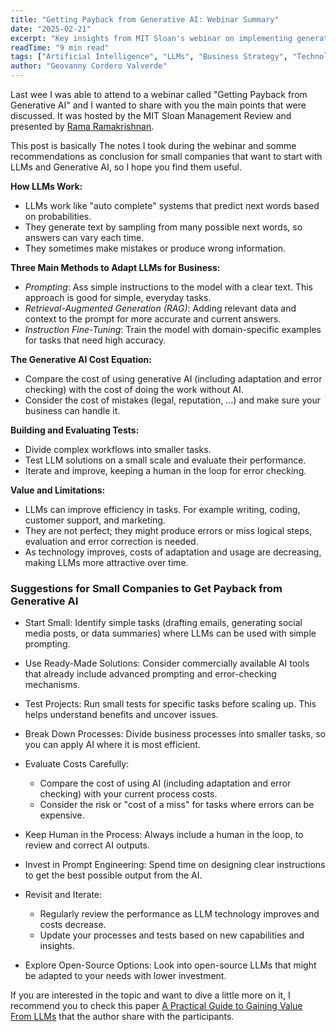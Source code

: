 ```yaml
---
title: "Getting Payback from Generative AI: Webinar Summary"
date: "2025-02-21"
excerpt: "Key insights from MIT Sloan's webinar on implementing generative AI in business. Learn practical strategies for small companies to leverage LLMs effectively while managing costs and risks."
readTime: "9 min read"
tags: ["Artificial Intelligence", "LLMs", "Business Strategy", "Technology Implementation", "Machine Learning"]
author: "Geovanny Cordero Valverde"
---
```


Last wee I was able to attend to a webinar called "Getting Payback from Generative AI" and I wanted to share with you
the main points that were discussed. It was hosted by the MIT Sloan Management Review and presented
by [Rama Ramakrishnan](https://www.linkedin.com/in/ramar/).

This post is basically The notes I took during the webinar and somme recommendations as conclusion for small companies
that want to start with LLMs and Generative AI, so I hope you find them useful.

**How LLMs Work:**

- LLMs work like "auto complete" systems that predict next words based on probabilities.
- They generate text by sampling from many possible next words, so answers can vary each time.
- They sometimes make mistakes or produce wrong information.

**Three Main Methods to Adapt LLMs for Business:**

- _Prompting_: Ass simple instructions to the model with a clear text. This approach is good for simple, everyday tasks.
- _Retrieval-Augmented Generation (RAG)_: Adding relevant data and context to the prompt for more accurate and current
  answers.
- _Instruction Fine-Tuning_: Train the model with domain-specific examples for tasks that need high accuracy.

**The Generative AI Cost Equation:**

- Compare the cost of using generative AI (including adaptation and error checking) with the cost of doing the work
  without AI.
- Consider the cost of mistakes (legal, reputation, ...) and make sure your business can handle it.

**Building and Evaluating Tests:**

- Divide complex workflows into smaller tasks.
- Test LLM solutions on a small scale and evaluate their performance.
- Iterate and improve, keeping a human in the loop for error checking.

**Value and Limitations:**

- LLMs can improve efficiency in tasks. For example writing, coding, customer support, and marketing.
- They are not perfect; they might produce errors or miss logical steps, evaluation and error correction is
  needed.
- As technology improves, costs of adaptation and usage are decreasing, making LLMs more attractive over time.

### Suggestions for Small Companies to Get Payback from Generative AI

- Start Small:
  Identify simple tasks (drafting emails, generating social media posts, or data summaries) where LLMs can be
  used with simple prompting.

- Use Ready-Made Solutions:
  Consider commercially available AI tools that already include advanced prompting and error-checking mechanisms.

- Test Projects:
  Run small tests for specific tasks before scaling up. This helps understand benefits and uncover issues.

- Break Down Processes:
  Divide business processes into smaller tasks, so you can apply AI where it is most efficient.

- Evaluate Costs Carefully:
    - Compare the cost of using AI (including adaptation and error checking) with your current process costs.
    - Consider the risk or "cost of a miss" for tasks where errors can be expensive.

- Keep Human in the Process:
  Always include a human in the loop, to review and correct AI outputs.

- Invest in Prompt Engineering:
  Spend time on designing clear instructions to get the best possible output from the AI.

- Revisit and Iterate:
    - Regularly review the performance as LLM technology improves and costs decrease.
    - Update your processes and tests based on new capabilities and insights.

- Explore Open-Source Options:
  Look into open-source LLMs that might be adapted to your needs with lower investment.

If you are interested in the topic and want to dive a little more on it, I recommend you to check this
paper [A Practical Guide to Gaining Value From LLMs](https://s3.us-east-1.amazonaws.com/marketing.mitsmr.com/events/MITSMR-Webinar-Ramakrishnan-2025-Prereading.pdf)
that the author share with the participants.
